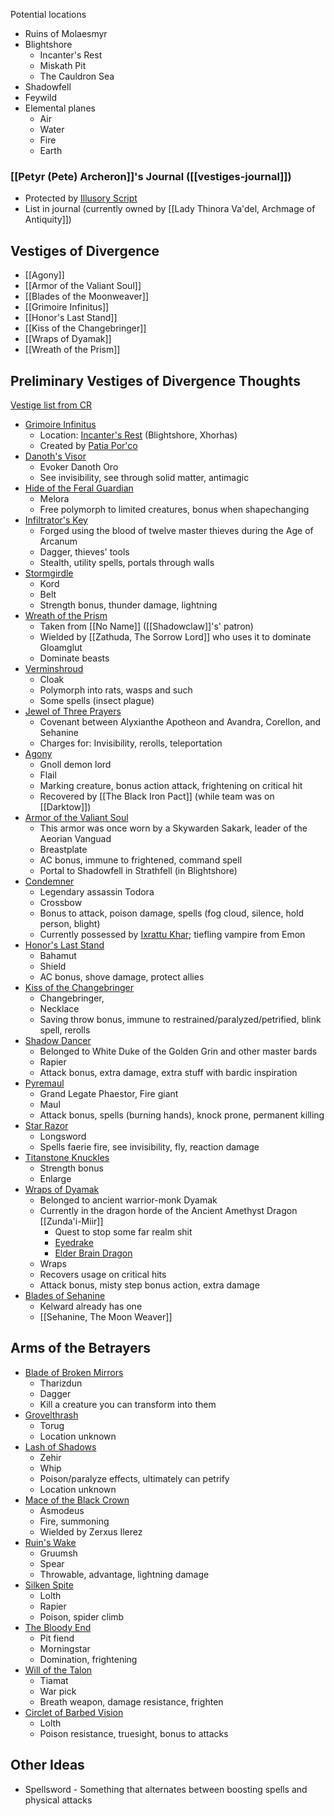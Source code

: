 
Potential locations
* Ruins of Molaesmyr
* Blightshore
	* Incanter's Rest
	* Miskath Pit
	* The Cauldron Sea
* Shadowfell
* Feywild
* Elemental planes
	* Air
	* Water
	* Fire
	* Earth
### [[Petyr (Pete) Archeron]]'s Journal ([[vestiges-journal]])

* Protected by [Illusory Script](https://www.dndbeyond.com/spells/illusory-script)
* List in  journal (currently owned by [[Lady Thinora Va'del, Archmage of Antiquity]])

## Vestiges of Divergence

* [[Agony]]
* [[Armor of the Valiant Soul]]
* [[Blades of the Moonweaver]]
* [[Grimoire Infinitus]]
* [[Honor's Last Stand]]
* [[Kiss of the Changebringer]]
* [[Wraps of Dyamak]]
* [[Wreath of the Prism]]

## Preliminary Vestiges of Divergence Thoughts

[Vestige list from CR](https://criticalrole.fandom.com/wiki/A_Name_Is_Earned)

* [Grimoire Infinitus](https://www.dndbeyond.com/magic-items/1434314-grimoire-infinitus)
	* Location: [Incanter's Rest](https://www.dndbeyond.com/sources/egtw/wildemount-gazetteer-blightshore#IncantersRest) (Blightshore, Xhorhas)
	* Created by [Patia Por'co](https://criticalrole.fandom.com/wiki/Patia_Por%27co)
* [Danoth's Visor](https://www.dndbeyond.com/magic-items/1434306-danoths-visor)
	* Evoker Danoth Oro
	* See invisibility, see through solid matter, antimagic
* [Hide of the Feral Guardian](https://www.dndbeyond.com/sources/egtw/wildemount-treasures#HideoftheFeralGuardian)
	* Melora
	* Free polymorph to limited creatures, bonus when shapechanging
* [Infiltrator's Key](https://www.dndbeyond.com/magic-items/1434327-infiltrators-key)
	* Forged using the blood of twelve master thieves during the Age of Arcanum
	* Dagger, thieves' tools
	* Stealth, utility spells, portals through walls
* [Stormgirdle](https://www.dndbeyond.com/magic-items/1434374-stormgirdle)
	* Kord
	* Belt
	* Strength bonus, thunder damage, lightning
* [Wreath of the Prism](https://www.dndbeyond.com/magic-items/1434431-wreath-of-the-prism)
	* Taken from [[No Name]] ([[Shadowclaw]]'s' patron)
	* Wielded by [[Zathuda, The Sorrow Lord]] who uses it to dominate Gloamglut
	* Dominate beasts
* [Verminshroud](https://www.dndbeyond.com/magic-items/1434382-verminshroud)
	* Cloak
	* Polymorph into rats, wasps and such
	* Some spells (insect plague)
* [Jewel of Three Prayers](https://criticalrole.fandom.com/wiki/Jewel_of_Three_Prayers)
	* Covenant between Alyxianthe Apotheon and Avandra, Corellon, and Sehanine
	* Charges for: Invisibility, rerolls, teleportation
* [Agony](https://www.dndbeyond.com/magic-items/7170905-agony)
	* Gnoll demon lord
	* Flail
	* Marking creature, bonus action attack, frightening on critical hit
	* Recovered by [[The Black Iron Pact]] (while team was on [[Darktow]])
* [Armor of the Valiant Soul](https://www.dndbeyond.com/magic-items/7776811-armor-of-the-valiant-soul-rotldl)
	* This armor was once worn by a Skywarden Sakark, leader of the Aeorian Vanguad
	* Breastplate
	* AC bonus, immune to frightened, command spell
	* Portal to Shadowfell in Strathfell (in Blightshore)
* [Condemner](https://www.dndbeyond.com/magic-items/7170925-condemner)
	* Legendary assassin Todora
	* Crossbow
	* Bonus to attack, poison damage, spells (fog cloud, silence, hold person, blight)
	* Currently possessed by [Ixrattu Khar](https://www.dndbeyond.com/sources/tcsr/allegiances-of-taldorei#IxrattuKhar); tiefling vampire from Emon
* [Honor's Last Stand](https://www.dndbeyond.com/magic-items/7170945-honors-last-stand)
	* Bahamut
	* Shield
	* AC bonus, shove damage, protect allies
* [Kiss of the Changebringer](https://www.dndbeyond.com/magic-items/7170950-kiss-of-the-changebringer)
	* Changebringer,
	* Necklace
	* Saving throw bonus, immune to restrained/paralyzed/petrified, blink spell, rerolls
* [Shadow Dancer](https://www.dndbeyond.com/magic-items/7170956-mythcarver)
	* Belonged to White Duke of the Golden Grin and other master bards
	* Rapier
	* Attack bonus, extra damage, extra stuff with bardic inspiration
* [Pyremaul](https://www.dndbeyond.com/magic-items/7171000-pyremaul)
	* Grand Legate Phaestor, Fire giant
	* Maul
	* Attack bonus, spells (burning hands), knock prone, permanent killing
* [Star Razor](https://www.dndbeyond.com/magic-items/7171011-star-razor)
	* Longsword
	* Spells faerie fire, see invisibility, fly, reaction damage
* [Titanstone Knuckles](https://www.dndbeyond.com/magic-items/7171018-titanstone-knuckles)
	* Strength bonus
	* Enlarge
* [Wraps of Dyamak](https://www.dndbeyond.com/magic-items/7171026-wraps-of-dyamak)
	* Belonged to ancient warrior-monk Dyamak
	* Currently in the dragon horde of the Ancient Amethyst Dragon [[Zunda'i-Miir]]
		* Quest to stop some far realm shit
		* [Eyedrake](https://www.dndbeyond.com/sources/ftod/bestiary-ek#Eyedrake)
		* [Elder Brain Dragon](https://www.dndbeyond.com/sources/ftod/bestiary-ek#ElderBrainDragon)
	* Wraps
	* Recovers usage on critical hits
	* Attack bonus, misty step bonus action, extra damage
* [Blades of Sehanine](https://www.dndbeyond.com/magic-items/7367951-blade-of-sehanine)
	* Kelward already has one
	* [[Sehanine, The Moon Weaver]]
## Arms of the Betrayers

* [Blade of Broken Mirrors](https://www.dndbeyond.com/magic-items/1434257-blade-of-broken-mirrors)
	* Tharizdun
	* Dagger
	* Kill a creature you can transform into them
* [Grovelthrash](https://www.dndbeyond.com/magic-items/1434318-grovelthrash)
	* Torug
	* Location unknown
* [Lash of Shadows](https://www.dndbeyond.com/magic-items/1434331-lash-of-shadows)
	* Zehir
	* Whip
	* Poison/paralyze effects, ultimately can petrify
	* Location unknown
* [Mace of the Black Crown](https://www.dndbeyond.com/sources/egtw/wildemount-treasures#HideoftheFeralGuardian)
	* Asmodeus
	* Fire, summoning
	* Wielded by Zerxus Ilerez
* [Ruin's Wake](https://www.dndbeyond.com/magic-items/1434363-ruins-wake)
	* Gruumsh
	* Spear
	* Throwable, advantage, lightning damage
* [Silken Spite](https://www.dndbeyond.com/magic-items/1434367-silken-spite)
	* Lolth
	* Rapier
	* Poison, spider climb
* [The Bloody End](https://www.dndbeyond.com/magic-items/1434378-the-bloody-end)
	* Pit fiend
	* Morningstar
	* Domination, frightening
* [Will of the Talon](https://www.dndbeyond.com/magic-items/1434427-will-of-the-talon)
	* Tiamat
	* War pick
	* Breath weapon, damage resistance, frighten
* [Circlet of Barbed Vision](https://www.dndbeyond.com/magic-items/7170920-circlet-of-barbed-vision)
	* Lolth
	* Poison resistance, truesight, bonus to attacks


## Other Ideas

* Spellsword - Something that alternates between boosting spells and physical attacks
